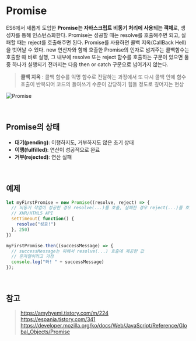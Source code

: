 # Promise

ES6에서 새롭게 도입한 **Promise는 자바스크립트 비동기 처리에 사용되는 객체**로, 생성자를 통해 인스턴스화한다. Promise는 성공할 때는 resolve를 호출해주면 되고, 실패할 때는 reject를 호출해주면 된다.
Promise를 사용하면 콜백 지옥(CallBack Hell)을 벗어날 수 있다. 
new 연산자와 함께 호출한 Promise의 인자로 넘겨주는 콜백함수는 호출할 때 바로 실행, 그 내부에 resolve 또는 reject 함수를 호출하는 구문이 있으면 둘 중 하나가 실행되기 전까지는 다음 then or catch 구문으로 넘어가지 않는다.

> **콜백 지옥** : 콜백 함수를 익명 함수로 전달하는 과정에서 또 다시 콜백 안에 함수 호출이 반복되어 코드의 들여쓰기 수준이 감당하기 힘들 정도로 깊어지는 현상

![Promise](https://developer.mozilla.org/en-US/docs/Web/JavaScript/Reference/Global_Objects/Promise/promises.png)

<br/>

## Promise의 상태
- **대기(pending)**: 이행하지도, 거부하지도 않은 초기 상태
- **이행(fulfilled)**: 연산이 성공적으로 완료
- **거부(rejected)**: 연산 실패

<br/>

## 예제
```javascript
let myFirstPromise = new Promise((resolve, reject) => {
  // 비동기 작업이 성공한 경우 resolve(...)를 호출, 실패한 경우 reject(...)를 호출
  // XHR/HTML5 API
  setTimeout( function() {
    resolve("성공!")
  }, 250)
})

myFirstPromise.then((successMessage) => {
  // successMessage는 위에서 resolve(...) 호출에 제공한 값
  // 문자열이라고 가정
  console.log("와! " + successMessage)
});
```

<br/>

## 참고

> https://amyhyemi.tistory.com/m/224  
> https://espania.tistory.com/341  
> https://developer.mozilla.org/ko/docs/Web/JavaScript/Reference/Global_Objects/Promise
